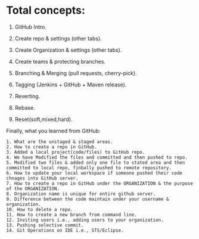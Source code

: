 # Total concepts:

1. GitHub Intro.

2. Create repo & settings (other tabs).

3. Create Organization & settings (other tabs).

4. Create teams & protecting branches.

5. Branching & Merging (pull requests, cherry-pick).

6. Tagging (Jenkins + GitHub + Maven release).

7. Reverting.

8. Rebase.

9. Reset(soft,mixed,hard).


Finally, what you learned from GitHub:

    1. What are the unstaged & staged areas.
    2. How to create a repo in GitHub.
    3. Added a local project(code/files) to GitHub repo.
    4. We have Modified the files and committed and then pushed to repo.
    5. Modified two files & added only one file to stated area and then committed to local repo, finbally pushed to remote repository.
    6. How to update your local workspace if someone pushed their code chnages into GitHub server.
    7. How to create a repo in GitHub under the ORGANIZATION & the purpose of the ORGANIZATION.
    8. Organization name is unique for entire github server.
    9. Difference between the code maintain under your username & organization.
    10. How to delete a repo.
    11. How to create a new branch from command line.
    12. Inviting users i.e., adding users to your organization.
    13. Pushing selective commit.
    14. Git Operations on IDE i.e., STS/Eclipse.

